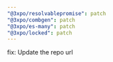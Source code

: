 ```yaml
---
"@3xpo/resolvablepromise": patch
"@3xpo/combgen": patch
"@3xpo/es-many": patch
"@3xpo/locked": patch
---
```


fix: Update the repo url
